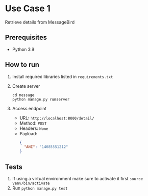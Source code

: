 # Use Case 1

Retrieve details from MessageBird

## Prerequisites

- Python 3.9

## How to run

1. Install required libraries listed in `requirements.txt`
2. Create server
    ```
    cd message
    python manage.py runserver
    ```

4. Access endpoint
    * URL: `http://localhost:8000/detail/`
    * Method: `POST`
    * Headers: `None`
    * Payload:
        ```json
        {
          "ANI": "14085551212"
        }
        ```

## Tests

1. If using a virtual environment make sure to activate it first `source venv/bin/activate`
2. Run `python manage.py test`
